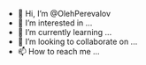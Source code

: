 - 👋 Hi, I’m @OlehPerevalov
- 👀 I’m interested in ...
- 🌱 I’m currently learning ...
- 💞️ I’m looking to collaborate on ...
- 📫 How to reach me ...

<!---
OlehPerevalov/OlehPerevalov is a ✨ special ✨ repository because its `README.md` (this file) appears on your GitHub profile.
You can click the Preview link to take a look at your changes.
--->
